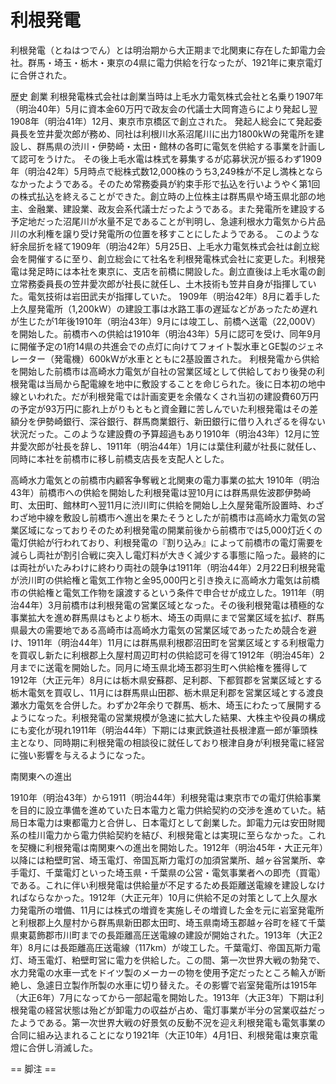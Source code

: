 # 利根発電

利根発電（とねはつでん）とは明治期から大正期まで北関東に存在した卸電力会社。群馬・埼玉・栃木・東京の4県に電力供給を行なったが、1921年に東京電灯に合併された。

歴史
創業
利根発電株式会社は創業当時は上毛水力電気株式会社と名乗り1907年（明治40年）5月に資本金60万円で政友会の代議士大岡育造らにより発起し翌1908年（明治41年）12月、東京市京橋区で創立された。
発起人総会にて発起委員長を笠井愛次郎が務め、同社は利根川水系沼尾川に出力1800kWの発電所を建設し、群馬県の渋川・伊勢崎・太田・館林の各町に電気を供給する事業を計画して認可をうけた。
その後上毛水電は株式を募集するが応募状況が振るわず1909年（明治42年）5月時点で総株式数12,000株のうち3,249株が不足し満株とならなかったようである。そのため常務委員が約束手形で払込を行いようやく第1回の株式払込を終えることができた。創立時の上位株主は群馬県や埼玉県北部の地主、金融業、建設業、政友会系代議士だったようである。また発電所を建設する予定地だった沼尾川が水量不足であることが判明し、急遽利根水力電気から片品川の水利権を譲り受け発電所の位置を移すことにしたようである。
このような紆余屈折を経て1909年（明治42年）5月25日、上毛水力電気株式会社は創立総会を開催するに至り、創立総会にて社名を利根発電株式会社に変更した。利根発電は発足時には本社を東京に、支店を前橋に開設した。創立直後は上毛水電の創立常務委員長の笠井愛次郎が社長に就任し、土木技術も笠井自身が指揮していた。電気技術は岩田武夫が指揮していた。
1909年（明治42年）8月に着手した上久屋発電所（1,200kW）の建設工事は水路工事の遅延などがあったため遅れが生じたが1年後1910年（明治43年）9月には竣工し、前橋へ送電（22,000V）を開始した。前橋市への供給は1910年（明治43年）5月に認可を受け、同年9月に開催予定の1府14県の共進会での点灯に向けてフォイト製水車とGE製のジェネレーター（発電機）600kWが水車とともに2基設置された。
利根発電から供給を開始した前橋市は高崎水力電気が自社の営業区域として供給しており後発の利根発電は当局から配電線を地中に敷設することを命じられた。後に日本初の地中線といわれた。だが利根発電では計画変更を余儀なくされ当初の建設費60万円の予定が93万円に膨れ上がりもともと資金難に苦しんでいた利根発電はその差額分を伊勢崎銀行、深谷銀行、群馬商業銀行、新田銀行に借り入れざるを得ない状況だった。このような建設費の予算超過もあり1910年（明治43年）12月に笠井愛次郎が社長を辞し、1911年（明治44年）1月には葉住利蔵が社長に就任し、同時に本社を前橋市に移し前橋支店長を支配人とした。

高崎水力電気との前橋市内顧客争奪戦と北関東の電力事業の拡大
1910年（明治43年）前橋市への供給を開始した利根発電は翌10月には群馬県佐波郡伊勢崎町、太田町、館林町へ翌11月に渋川町に供給を開始し上久屋発電所設置時、わざわざ地中線を敷設し前橋市へ進出を果たそうとしたが前橋市は高崎水力電気の営業区域になっておりそのため利根発電の開業前後から前橋市では5,000灯近くの電灯供給が行われており、利根発電の『割り込み』によって前橋市の電灯需要を減らし両社が割引合戦に突入し電灯料が大きく減少する事態に陥った。最終的には両社がいたみわけに終わり両社の競争は1911年（明治44年）2月22日利根発電が渋川町の供給権と電気工作物と金95,000円と引き換えに高崎水力電気は前橋市の供給権と電気工作物を譲渡するという条件で申合せが成立した。1911年（明治44年）3月前橋市は利根発電の営業区域となった。その後利根発電は積極的な事業拡大を進め群馬県はもとより栃木、埼玉の両県にまで営業区域を拡げ、群馬県最大の需要地である高崎市は高崎水力電気の営業区域であったため競合を避け、1911年（明治44年）11月には群馬県利根郡沼田町を営業区域とする利根電力を買収し新たに利根郡上久屋村周辺町村の供給認可を得て1912年（明治45年）2月までに送電を開始した。同月に埼玉県北埼玉郡羽生町へ供給権を獲得して1912年（大正元年）8月には栃木県安蘇郡、足利郡、下都賀郡を営業区域とする栃木電気を買収し、11月には群馬県山田郡、栃木県足利郡を営業区域とする渡良瀬水力電気を合併した。わずか2年余りで群馬、栃木、埼玉にわたって展開するようになった。利根発電の営業規模が急速に拡大した結果、大株主や役員の構成にも変化が現れ1911年（明治44年）下期には東武鉄道社長根津嘉一郎が筆頭株主となり、同時期に利根発電の相談役に就任しており根津自身が利根発電に経営に強い影響を与えるようになった。

南関東への進出

1910年（明治43年）から1911（明治44年）利根発電は東京市での電灯供給事業を目的に設立準備を進めていた日本電力と電力供給契約の交渉を進めていた。結局日本電力は東都電力と合併し、日本電灯として創業した。卸電力元は安田財閥系の桂川電力から電力供給契約を結び、利根発電とは実現に至らなかった。これを契機に利根発電は南関東への進出を開始した。1912年（明治45年・大正元年）以降には粕壁町営、埼玉電灯、帝国瓦斯力電灯の加須営業所、越ヶ谷営業所、幸手電灯、千葉電灯といった埼玉県・千葉県の公営・電気事業者への即売（買電）である。これに伴い利根発電は供給量が不足するため長距離送電線を建設しなければならなかった。1912年（大正元年）10月に供給不足の対策として上久屋水力発電所の増備、11月には株式の増資を実施しその増資した金を元に岩室発電所と利根郡上久屋村から群馬県新田郡太田町、埼玉県南埼玉郡越ヶ谷町を経て千葉県東葛飾郡市川町までの長距離高圧送電線の建設が開始された。1913年（大正2年）8月には長距離高圧送電線（117km）が竣工した。千葉電灯、帝国瓦斯力電灯、埼玉電灯、粕壁町営に電力を供給した。この間、第一次世界大戦の勃発で、水力発電の水車一式をドイツ製のメーカーの物を使用予定だったところ輸入が断絶し、急遽日立製作所製の水車に切り替えた。その影響で岩室発電所は1915年（大正6年）7月になってから一部起電を開始した。1913年（大正3年）下期は利根発電の経営状態は殆どが卸電力の収益が占め、電灯事業が半分の営業収益だったようである。第一次世界大戦の好景気の反動不況を迎え利根発電も電気事業の合同に組み込まれることになり1921年（大正10年）4月1日、利根発電は東京電燈に合併し消滅した。


== 脚注 ==